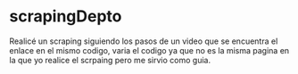 # scrapingDepto 
Realicé un scraping siguiendo los pasos de un video que se encuentra el enlace en el mismo codigo, varia el codigo ya que no es la misma pagina en la que yo realice el scrpaing pero me sirvio como guia.
